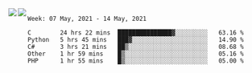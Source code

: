 <a href="https://github.com/anuraghazra/github-readme-stats">
  <img align="left" src="https://github-readme-stats.vercel.app/api?username=Tanesan&count_private=true&show_icons=true" />
</a>
<a href="https://github.com/anuraghazra/github-readme-stats">
  <img align="left" src="https://github-readme-stats.vercel.app/api/top-langs/?username=Tanesan" />
</a>

<!--START_SECTION:waka-->
```text
Week: 07 May, 2021 - 14 May, 2021

C        24 hrs 22 mins  ███████████████▓░░░░░░░░░   63.16 % 
Python   5 hrs 45 mins   ███▓░░░░░░░░░░░░░░░░░░░░░   14.90 % 
C#       3 hrs 21 mins   ██▒░░░░░░░░░░░░░░░░░░░░░░   08.68 % 
Other    1 hr 59 mins    █▒░░░░░░░░░░░░░░░░░░░░░░░   05.16 % 
PHP      1 hr 55 mins    █▒░░░░░░░░░░░░░░░░░░░░░░░   05.00 % 
```
<!--END_SECTION:waka-->
